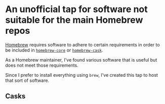 # An unofficial tap for software not suitable for the main Homebrew repos

[Homebrew](https://brew.sh) requires software to adhere to certain requirements in order to be included in
[`homebrew-core`](https://docs.brew.sh/Acceptable-Formulae) or [`homebrew-cask`](https://docs.brew.sh/Acceptable-Casks).

As a Homebrew maintainer, I've found various software that is useful but does not meet those requirements.

Since I prefer to install everything using `brew`, I've created this tap to host that sort of software.

## Casks
